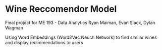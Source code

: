 # Wine Reccomendor Model
Final project for ME 193 - Data Analytics
Ryan Maiman, Evan Slack, Dylan Wagman

Using Word Embeddings (Word2Vec Neural Network) to find similar wines and display reccomendations to users
